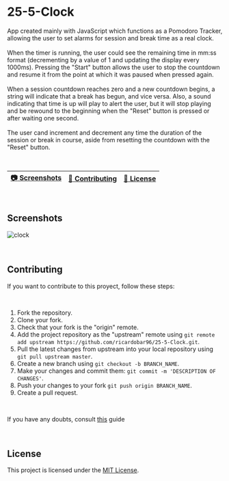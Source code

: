 # 25-5-Clock
App created mainly with JavaScript which functions as a Pomodoro Tracker, allowing the user to set alarms for session and break time as a real clock.
<br>
<br>
When the timer is running, the user could see the remaining time in mm:ss format (decrementing by a value of 1 and updating the display every 1000ms). Pressing the "Start" button allows the user to stop the countdown and resume it from the point at which it was paused when pressed again.
<br>
<br>
When a session countdown reaches zero and a new countdown begins, a string will indicate that a break has begun, and vice versa. Also, a sound indicating that time is up will play to alert the user, but it will stop playing and be rewound to the beginning when the "Reset" button is pressed or after waiting one second.
<br>
<br>
The user cand increment and decrement any time the duration of the session or break in course, aside from resetting the countdown with the "Reset" button.

<br>

| [:camera: Screenshots](#screenshots) | [🤝 Contributing](#contributing) | [🔖 License](#license) |
|  -------- | ----------- | ----------- |

<br>

## Screenshots

![clock](https://github.com/ricardobar96/25-5-Clock/assets/73242474/13116f12-6907-44cf-9091-ca304fc9c717)

<br>

## Contributing
If you want to contribute to this proyect, follow these steps:

<br>

1. Fork the repository.
3. Clone your fork.
4. Check that your fork is the "origin" remote.
5. Add the project repository as the "upstream" remote using `git remote add upstream https://github.com/ricardobar96/25-5-Clock.git`.
6. Pull the latest changes from upstream into your local repository using `git pull upstream master`.
7. Create a new branch using `git checkout -b BRANCH_NAME`.
8. Make your changes and commit them: `git commit -m 'DESCRIPTION OF CHANGES'`.
9. Push your changes to your fork `git push origin BRANCH_NAME`.
10. Create a pull request.
 
<br>

If you have any doubts, consult [this](https://www.dataschool.io/how-to-contribute-on-github/) guide

<br>

## License
This project is licensed under the [MIT License](LICENSE.txt).
